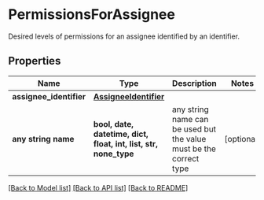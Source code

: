 # PermissionsForAssignee

Desired levels of permissions for an assignee identified by an identifier.

## Properties
Name | Type | Description | Notes
------------ | ------------- | ------------- | -------------
**assignee_identifier** | [**AssigneeIdentifier**](AssigneeIdentifier.md) |  | 
**any string name** | **bool, date, datetime, dict, float, int, list, str, none_type** | any string name can be used but the value must be the correct type | [optional]

[[Back to Model list]](../README.md#documentation-for-models) [[Back to API list]](../README.md#documentation-for-api-endpoints) [[Back to README]](../README.md)


